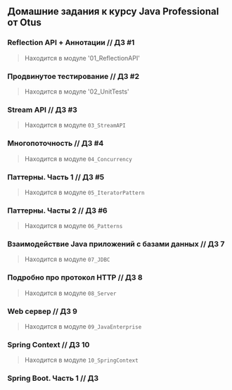 ## Домашние задания к курсу Java Professional от Otus

### Reflection API + Аннотации // ДЗ #1 

> Находится в модуле '01_ReflectionAPI'

### Продвинутое тестирование // ДЗ #2

> Находится в модуле '02_UnitTests'

### Stream API // ДЗ #3

> Находится в модуле `03_StreamAPI`

### Многопоточность // ДЗ #4

> Находится в модуле `04_Concurrency`

### Паттерны. Часть 1 // ДЗ #5

> Находится в модуле `05_IteratorPattern`

### Паттерны. Часты 2 // ДЗ #6

> Находится в модуле `06_Patterns`

### Взаимодействие Java приложений с базами данных // ДЗ 7

> Находится в модуле `07_JDBC`

### Подробно про протокол HTTP // ДЗ 8

> Находится в модуле `08_Server`

### Web сервер // ДЗ 9

> Находится в модуле `09_JavaEnterprise`

### Spring Context // ДЗ 10

> Находится в модуле `10_SpringContext`

### Spring Boot. Часть 1 // ДЗ 
